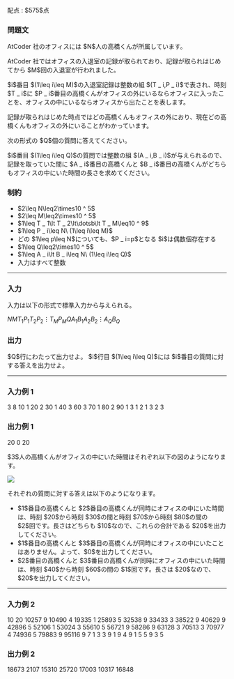 
<div>

<span>

<span>

<p>
配点 : $575$点
</p>

<div>

<section>

### **問題文**

<p>
AtCoder 社のオフィスには $N$人の高橋くんが所属しています。
</p>

<p>
AtCoder 社ではオフィスの入退室の記録が取られており、記録が取られはじめてから $M$回の入退室が行われました。
</p>

<p>
$i$番目 $(1\leq i\leq M)$の入退室記録は整数の組 $(T _ i,P _ i)$で表され、時刻 $T _ i$に $P _ i$番目の高橋くんがオフィスの外にいるならオフィスに入ったことを、オフィスの中にいるならオフィスから出たことを表します。
</p>

<p>
記録が取られはじめた時点ではどの高橋くんもオフィスの外におり、現在どの高橋くんもオフィスの外にいることがわかっています。
</p>

<p>
次の形式の $Q$個の質問に答えてください。
</p>

<p>
$i$番目 $(1\leq i\leq Q)$の質問では整数の組 $(A _ i,B _ i)$が与えられるので、記録を取っていた間に $A _ i$番目の高橋くんと $B _ i$番目の高橋くんがどちらもオフィスの中にいた時間の長さを求めてください。
</p>

</section>

</div>

<div>

<section>

### **制約**

<ul>

<li>
$2\leq N\leq2\times10 ^ 5$
</li>

<li>
$2\leq M\leq2\times10 ^ 5$
</li>

<li>
$1\leq T _ 1\lt T _ 2\lt\dotsb\lt T _ M\leq10 ^ 9$
</li>

<li>
$1\leq P _ i\leq N\ (1\leq i\leq M)$
</li>

<li>
どの $1\leq p\leq N$についても、$P _ i=p$となる $i$は偶数個存在する
</li>

<li>
$1\leq Q\leq2\times10 ^ 5$
</li>

<li>
$1\leq A _ i\lt B _ i\leq N\ (1\leq i\leq Q)$
</li>

<li>
入力はすべて整数
</li>

</ul>

</section>

</div>

---

<div>

<div>

<section>

### **入力**

<p>
入力は以下の形式で標準入力から与えられる。
</p>

<div>

$N$$M$$T _ 1$$P _ 1$$T _ 2$$P _ 2$$\vdots$$T _ M$$P _ M$$Q$$A _ 1$$B _ 1$$A _ 2$$B _ 2$$\vdots$$A _ Q$$B _ Q$
</div>

</section>

</div>

<div>

<section>

### **出力**

<p>
$Q$行にわたって出力せよ。
$i$行目 $(1\leq i\leq Q)$には $i$番目の質問に対する答えを出力せよ。
</p>

</section>

</div>

</div>

---

<div>

<section>

### **入力例 1**

<div>

3 8
10 1
20 2
30 1
40 3
60 3
70 1
80 2
90 1
3
1 2
1 3
2 3

</div>

</section>

</div>

<div>

<section>

### **出力例 1**

<div>

20
0
20

</div>

<p>
$3$人の高橋くんがオフィスの中にいた時間はそれぞれ以下の図のようになります。
</p>

<p>

<img src="https://img.atcoder.jp/abc365/268561b2e39007a186ef6ce29471170f.png">

</img>

</p>

<p>
それぞれの質問に対する答えは以下のようになります。
</p>

<ul>

<li>
$1$番目の高橋くんと $2$番目の高橋くんが同時にオフィスの中にいた時間は、時刻 $20$から時刻 $30$の間と時刻 $70$から時刻 $80$の間の $2$回です。長さはどちらも $10$なので、これらの合計である $20$を出力してください。
</li>

<li>
$1$番目の高橋くんと $3$番目の高橋くんが同時にオフィスの中にいたことはありません。よって、$0$を出力してください。
</li>

<li>
$2$番目の高橋くんと $3$番目の高橋くんが同時にオフィスの中にいた時間は、時刻 $40$から時刻 $60$の間の $1$回です。長さは $20$なので、$20$を出力してください。
</li>

</ul>

</section>

</div>

---

<div>

<section>

### **入力例 2**

<div>

10 20
10257 9
10490 4
19335 1
25893 5
32538 9
33433 3
38522 9
40629 9
42896 5
52106 1
53024 3
55610 5
56721 9
58286 9
63128 3
70513 3
70977 4
74936 5
79883 9
95116 9
7
1 3
3 9
1 9
4 9
1 5
5 9
3 5

</div>

</section>

</div>

<div>

<section>

### **出力例 2**

<div>

18673
2107
15310
25720
17003
10317
16848

</div>

</section>

</div>

</span>

</span>

</div>
